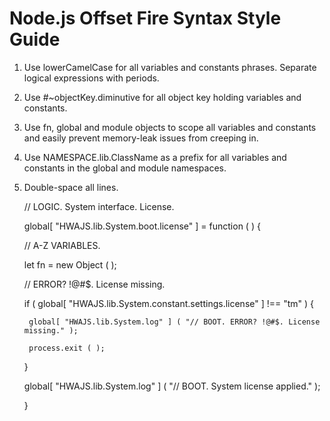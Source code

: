 # Node.js Offset Fire Syntax Style Guide

1. Use lowerCamelCase for all variables and constants phrases. Separate logical expressions with periods.
2. Use #~objectKey.diminutive for all object key holding variables and constants.
3. Use fn, global and module objects to scope all variables and constants and easily prevent memory-leak issues from creeping in.
4. Use NAMESPACE.lib.ClassName as a prefix for all variables and constants in the global and module namespaces.
5. Double-space all lines.

    // LOGIC. System interface. License.

    global[ "HWAJS.lib.System.boot.license" ] = function ( ) {

      // A-Z VARIABLES.

      let fn = new Object ( );

      // ERROR? !@#$. License missing.

      if ( global[ "HWAJS.lib.System.constant.settings.license" ] !== "tm" ) {

        global[ "HWAJS.lib.System.log" ] ( "// BOOT. ERROR? !@#$. License missing." );

        process.exit ( );

      }

      global[ "HWAJS.lib.System.log" ] ( "// BOOT. System license applied." );

    }
